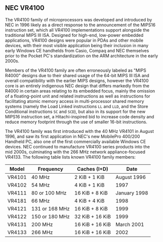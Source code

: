 NEC VR4100
--------------------------------------------------------------------------------
The VR4100 family of microprocessors was developed and introduced by NEC in 1996
likely as a direct response to the announcement of the MIPS16 instruction set,
which all VR4100 implementations support alongside the traditional MIPS III ISA.
Designed for high-end, low-power embedded applications, VR4100 designs were
popular in PDAs and other mobile devices, with their most visible application 
being their inclusion in many early Windows CE handhelds from Casio, Compaq 
and NEC themselves prior to the Pocket PC's standardization on the ARM
architecture in the early 2000s.

Members of the VR4100 family are often erroneously labeled as "MIPS R4000"
designs due to their shared usage of the 64-bit MIPS III ISA and overall
compatibility with the earlier MIPS designs, however the VR4100 core is
an entirely indigenous NEC design that differs markedly from the R4000 in
certain areas relating to its embedded focus, mainly the omission of a
floating-point unit and related instructions as well as instructions for
facilitating atomic memory access in multi-processor shared memory systems
(namely the Load Linked instructions `LL` and `LLD`, and the Store
Conditional instructions `SC` and `SCD`), but also in its support for the
new MIPS16 instruction set, a Hitachi-inspired bid to increase code
density and reduce memory footprint through the use of smaller 16-bit 
instructions.

The VR4100 family was first introduced with the 40 MHz VR4101 in August 
1996, and saw its first application in NEC's new MobilePro 400/200
Handheld PC, also one of the first commercially available Windows CE 
devices. NEC continued to manufacture VR4100 series products into the 
mid 2000s, culminating with the 266 MHz network appliance-focused VR4133. 
The following table lists known VR4100 family members:

| Model  | Frequency      | Caches (I+D)     | Date         |
|--------|----------------|------------------|--------------|
| VR4101 | 40 MHz         | 2 KiB  +  1 KiB  |  August 1996 |
| VR4102 | 54 MHz         | 4 KiB  +  1 KiB  |         1997 |
| VR4111 | 80  or 100 MHz | 16 KiB +  8 KiB  | January 1998 |
| VR4181 | 66 MHz         | 4  KiB +  4 KiB  |         1998 |
| VR4121 | 131 or 168 MHz | 16 KiB +  8 KiB  |         1999 |
| VR4122 | 150 or 180 MHz | 32 KiB + 16 KiB  |         1999 |
| VR4131 | 200 MHz        | 16 KiB + 16 KiB  |   March 2001 |
| VR4133 | 266 MHz        | 16 KiB + 16 KiB  |         2002 |
